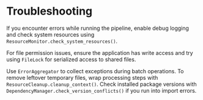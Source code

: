 # Troubleshooting

If you encounter errors while running the pipeline, enable debug logging and check
system resources using `ResourceMonitor.check_system_resources()`.

For file permission issues, ensure the application has write access and try using
`FileLock` for serialized access to shared files.

Use `ErrorAggregator` to collect exceptions during batch operations.
To remove leftover temporary files, wrap processing steps with
`ResourceCleanup.cleanup_context()`.
Check installed package versions with `DependencyManager.check_version_conflicts()`
if you run into import errors.
